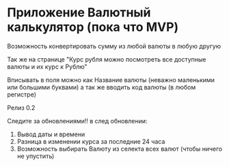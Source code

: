 # Приложение Валютный калькулятор (пока что MVP)

Возможность конвертировать сумму из любой валюты в любую другую

Так же на странице "Курс рубля можно посмотреть все доступные валюты и их курс к Рублю"

Вписывать в поля можно как Название валюты (неважно маленькими или большими буквами) а так же вводить код валюты (в любом регистре)

Релиз 0.2 

Следите за обновлениями!! в след обновлении:

1) Вывод даты и времени
2) Разница в изменении курса за последние 24 часа
3) Возможность выбирать Валюту из селекта всех валют (чтобы ничего не упустить)
